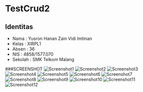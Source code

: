 # TestCrud2


## Identitas
* Nama  : Yusron Hanan Zain Vidi Imtinan
* Kelas : XIRPL1
* Absen : 36
* NIS   : 4858/1577.070
* Sekolah : SMK Telkom Malang



###SCREENSHOT
![Screenshot1](https://github.com/yusronhanan/TestCrud2/blob/master/1.PNG)
![Screenshot2](https://github.com/yusronhanan/TestCrud2/blob/master/2.PNG)
![Screenshot3](https://github.com/yusronhanan/TestCrud2/blob/master/3.PNG)
![Screenshot4](https://github.com/yusronhanan/TestCrud2/blob/master/4.PNG)
![Screenshot5](https://github.com/yusronhanan/TestCrud2/blob/master/5.PNG)
![Screenshot6](https://github.com/yusronhanan/TestCrud2/blob/master/6.PNG)
![Screenshot7](https://github.com/yusronhanan/TestCrud2/blob/master/7.PNG)
![Screenshot8](https://github.com/yusronhanan/TestCrud2/blob/master/8.PNG)
![Screenshot9](https://github.com/yusronhanan/TestCrud2/blob/master/9.PNG)
![Screenshot10](https://github.com/yusronhanan/TestCrud2/blob/master/10.PNG)
![Screenshot11](https://github.com/yusronhanan/TestCrud2/blob/master/11.PNG)
![Screenshot12](https://github.com/yusronhanan/TestCrud2/blob/master/12.PNG)
